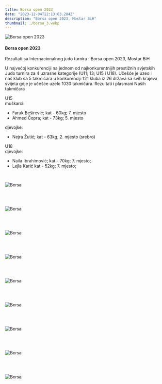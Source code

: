 ```yaml
---
title: Borsa open 2023
date: "2023-12-04T22:13:03.284Z"
description: "Borsa open 2023, Mostar BiH"
thumbnail: ./borsa_3.webp
---
```


![Borsa open 2023](./borsa_3.webp)

#### Borsa open 2023

Rezultati sa Internacionalnog judo turnira : Borsa open 2023, Mostar BiH

U najvećoj konkurenciji na jednom od najkonkurentnijih prestižnih svjetskih Judo turnira za 4 uzrasne kategorije (U11; 13; U15 i U18). Učešće je uzeo i naš klub sa 5 takmičara u konkurenciji 121 kluba iz 26 država sa svih krajeva svijeta gdje je učešće uzelo  1030 takmičara.
Rezultati i plasmani Naših takmičara

U15<br/>
muškarci:
- Faruk Beširević;
   kat - 60kg; 7. mjesto 
- Ahmed Čopra;
   kat - 73kg; 5. mjesto
   
djevojke:<br/>
- Nejra Žutić;
   kat - 63kg; 2. mjesto (srebro)

U18<br/>
djevojke:<br/>
- Naila Ibrahimović;
   kat - 70kg; 7. mjesto;
- Lejla Karić
   kat - 52kg; 7. mjesto;

<br>

![Borsa](borsa_1.webp)

<br>
<br>

![Borsa](borsa_2.webp)

<br>
<br>

![Borsa](borsa_4.webp)

<br>
<br>

![Borsa](borsa_5.webp)

<br>
<br>

![Borsa](borsa_6.webp)

<br>
<br>

![Borsa](borsa_7.webp)

<br>
<br>

![Borsa](borsa_8.webp)

<br>
<br>

![Borsa](borsa_9.webp)

<br>
<br>

![Borsa](borsa_10.webp)

<br>
